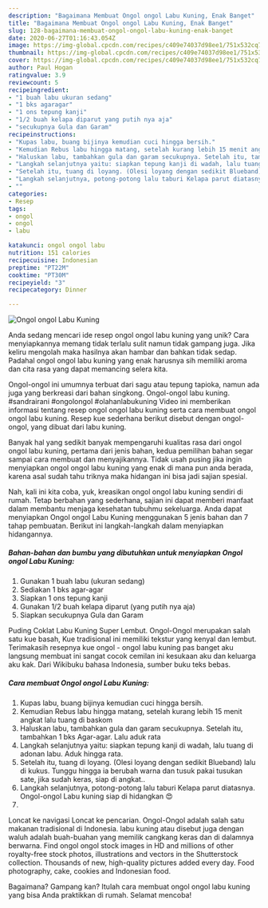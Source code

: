```yaml
---
description: "Bagaimana Membuat Ongol ongol Labu Kuning, Enak Banget"
title: "Bagaimana Membuat Ongol ongol Labu Kuning, Enak Banget"
slug: 128-bagaimana-membuat-ongol-ongol-labu-kuning-enak-banget
date: 2020-06-27T01:16:43.054Z
image: https://img-global.cpcdn.com/recipes/c409e74037d98ee1/751x532cq70/ongol-ongol-labu-kuning-foto-resep-utama.jpg
thumbnail: https://img-global.cpcdn.com/recipes/c409e74037d98ee1/751x532cq70/ongol-ongol-labu-kuning-foto-resep-utama.jpg
cover: https://img-global.cpcdn.com/recipes/c409e74037d98ee1/751x532cq70/ongol-ongol-labu-kuning-foto-resep-utama.jpg
author: Paul Hogan
ratingvalue: 3.9
reviewcount: 5
recipeingredient:
- "1 buah labu ukuran sedang"
- "1 bks agaragar"
- "1 ons tepung kanji"
- "1/2 buah kelapa diparut yang putih nya aja"
- "secukupnya Gula dan Garam"
recipeinstructions:
- "Kupas labu, buang bijinya kemudian cuci hingga bersih."
- "Kemudian Rebus labu hingga matang, setelah kurang lebih 15 menit angkat lalu tuang di baskom"
- "Haluskan labu, tambahkan gula dan garam secukupnya. Setelah itu, tambahkan 1 bks Agar-agar. Lalu aduk rata"
- "Langkah selanjutnya yaitu: siapkan tepung kanji di wadah, lalu tuang di adonan labu. Aduk hingga rata."
- "Setelah itu, tuang di loyang. (Olesi loyang dengan sedikit Blueband) lalu di kukus. Tunggu hingga ia berubah warna dan tusuk pakai tusukan sate, jika sudah keras, siap di angkat.."
- "Langkah selanjutnya, potong-potong lalu taburi Kelapa parut diatasnya. Ongol-ongol Labu kuning siap di hidangkan 😍"
- ""
categories:
- Resep
tags:
- ongol
- ongol
- labu

katakunci: ongol ongol labu 
nutrition: 151 calories
recipecuisine: Indonesian
preptime: "PT22M"
cooktime: "PT30M"
recipeyield: "3"
recipecategory: Dinner

---
```



![Ongol ongol Labu Kuning](https://img-global.cpcdn.com/recipes/c409e74037d98ee1/751x532cq70/ongol-ongol-labu-kuning-foto-resep-utama.jpg)

Anda sedang mencari ide resep ongol ongol labu kuning yang unik? Cara menyiapkannya memang tidak terlalu sulit namun tidak gampang juga. Jika keliru mengolah maka hasilnya akan hambar dan bahkan tidak sedap. Padahal ongol ongol labu kuning yang enak harusnya sih memiliki aroma dan cita rasa yang dapat memancing selera kita.

Ongol-ongol ini umumnya terbuat dari sagu atau tepung tapioka, namun ada juga yang berkreasi dari bahan singkong. Ongol-ongol labu kuning. #sandrairani #ongolongol #olahanlabukuning Video ini memberikan informasi tentang resep ongol ongol labu kuning serta cara membuat ongol ongol labu kuning. Resep kue sederhana berikut disebut dengan ongol-ongol, yang dibuat dari labu kuning.

Banyak hal yang sedikit banyak mempengaruhi kualitas rasa dari ongol ongol labu kuning, pertama dari jenis bahan, kedua pemilihan bahan segar sampai cara membuat dan menyajikannya. Tidak usah pusing jika ingin menyiapkan ongol ongol labu kuning yang enak di mana pun anda berada, karena asal sudah tahu triknya maka hidangan ini bisa jadi sajian spesial.


Nah, kali ini kita coba, yuk, kreasikan ongol ongol labu kuning sendiri di rumah. Tetap berbahan yang sederhana, sajian ini dapat memberi manfaat dalam membantu menjaga kesehatan tubuhmu sekeluarga. Anda dapat menyiapkan Ongol ongol Labu Kuning menggunakan 5 jenis bahan dan 7 tahap pembuatan. Berikut ini langkah-langkah dalam menyiapkan hidangannya.

<!--inarticleads1-->

##### Bahan-bahan dan bumbu yang dibutuhkan untuk menyiapkan Ongol ongol Labu Kuning:

1. Gunakan 1 buah labu (ukuran sedang)
1. Sediakan 1 bks agar-agar
1. Siapkan 1 ons tepung kanji
1. Gunakan 1/2 buah kelapa diparut (yang putih nya aja)
1. Siapkan secukupnya Gula dan Garam


Puding Coklat Labu Kuning Super Lembut. Ongol-Ongol merupakan salah satu kue basah, Kue tradisional ini memiliki tekstur yang kenyal dan lembut. Terimakasih resepnya kue ongol - ongol labu kuning pas banget aku langsung membuat ini sangat cocok cemilan ini kesukaan aku dan keluarga aku kak. Dari Wikibuku bahasa Indonesia, sumber buku teks bebas. 

<!--inarticleads2-->

##### Cara membuat Ongol ongol Labu Kuning:

1. Kupas labu, buang bijinya kemudian cuci hingga bersih.
1. Kemudian Rebus labu hingga matang, setelah kurang lebih 15 menit angkat lalu tuang di baskom
1. Haluskan labu, tambahkan gula dan garam secukupnya. Setelah itu, tambahkan 1 bks Agar-agar. Lalu aduk rata
1. Langkah selanjutnya yaitu: siapkan tepung kanji di wadah, lalu tuang di adonan labu. Aduk hingga rata.
1. Setelah itu, tuang di loyang. (Olesi loyang dengan sedikit Blueband) lalu di kukus. Tunggu hingga ia berubah warna dan tusuk pakai tusukan sate, jika sudah keras, siap di angkat..
1. Langkah selanjutnya, potong-potong lalu taburi Kelapa parut diatasnya. Ongol-ongol Labu kuning siap di hidangkan 😍
1. 


Loncat ke navigasi Loncat ke pencarian. Ongol-Ongol adalah salah satu makanan tradisional di Indonesia. labu kuning atau disebut juga dengan waluh adalah buah-buahan yang memilik cangkang keras dan di dalamnya berwarna. Find ongol ongol stock images in HD and millions of other royalty-free stock photos, illustrations and vectors in the Shutterstock collection. Thousands of new, high-quality pictures added every day. Food photography, cake, cookies and Indonesian food. 

Bagaimana? Gampang kan? Itulah cara membuat ongol ongol labu kuning yang bisa Anda praktikkan di rumah. Selamat mencoba!
